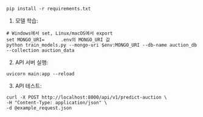 ```
pip install -r requirements.txt
```

1.	모델 학습:
```
# Windows에서 set, Linux/macOS에서 export
set MONGO_URI=      .env의 MONGO_URI 값
python train_models.py --mongo-uri $env:MONGO_URI --db-name auction_db --collection auction_data
```

2.	API 서버 실행:
```
uvicorn main:app --reload
```

3.	API 테스트:
```
curl -X POST http://localhost:8000/api/v1/predict-auction \
-H "Content-Type: application/json" \
-d @example_request.json
```
